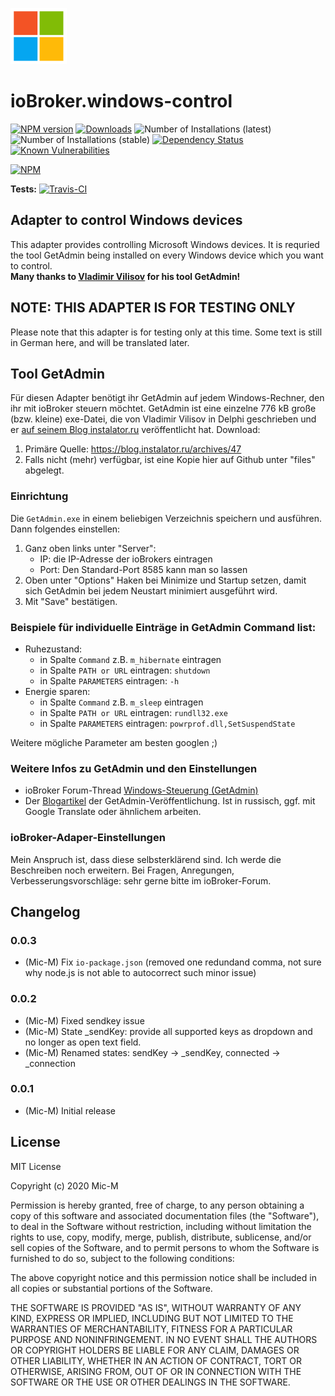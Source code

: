 ![Logo](admin/windows-control_90.png)
# ioBroker.windows-control

[![NPM version](http://img.shields.io/npm/v/iobroker.windows-control.svg)](https://www.npmjs.com/package/iobroker.windows-control)
[![Downloads](https://img.shields.io/npm/dm/iobroker.windows-control.svg)](https://www.npmjs.com/package/iobroker.windows-control)
![Number of Installations (latest)](http://iobroker.live/badges/windows-control-installed.svg)
![Number of Installations (stable)](http://iobroker.live/badges/windows-control-stable.svg)
[![Dependency Status](https://img.shields.io/david/Mic-M/iobroker.windows-control.svg)](https://david-dm.org/Mic-M/iobroker.windows-control)
[![Known Vulnerabilities](https://snyk.io/test/github/Mic-M/ioBroker.windows-control/badge.svg)](https://snyk.io/test/github/Mic-M/ioBroker.windows-control)

[![NPM](https://nodei.co/npm/iobroker.windows-control.png?downloads=true)](https://nodei.co/npm/iobroker.windows-control/)

**Tests:** [![Travis-CI](http://img.shields.io/travis/Mic-M/ioBroker.windows-control/master.svg)](https://travis-ci.org/Mic-M/ioBroker.windows-control)

## Adapter to control Windows devices

This adapter provides controlling Microsoft Windows devices. It is requried the tool GetAdmin being installed on every Windows device which you want to control.
<br>
<strong>Many thanks to [Vladimir Vilisov](https://blog.instalator.ru) for his tool GetAdmin!</strong> 

## NOTE: THIS ADAPTER IS FOR TESTING ONLY

Please note that this adapter is for testing only at this time. Some text is still in German here, and will be translated later.

## Tool GetAdmin
Für diesen Adapter benötigt ihr GetAdmin auf jedem Windows-Rechner, den ihr mit ioBroker steuern möchtet. GetAdmin ist eine einzelne 776 kB große (bzw. kleine) exe-Datei, die von Vladimir Vilisov in Delphi geschrieben und er [auf seinem Blog instalator.ru](https://blog.instalator.ru/archives/47) veröffentlicht hat.
Download:
 1. Primäre Quelle: https://blog.instalator.ru/archives/47
 2. Falls nicht (mehr) verfügbar, ist eine Kopie hier auf Github unter "files" abgelegt.

### Einrichtung
Die `GetAdmin.exe` in einem beliebigen Verzeichnis speichern und ausführen. Dann folgendes einstellen:
1. Ganz oben links unter "Server":
    * IP: die IP-Adresse der ioBrokers eintragen
    * Port: Den Standard-Port 8585 kann man so lassen
2. Oben unter "Options" Haken bei Minimize und Startup setzen, damit sich GetAdmin bei jedem Neustart minimiert ausgeführt wird.
3. Mit "Save" bestätigen.

 ### Beispiele für individuelle Einträge in GetAdmin Command list:
* Ruhezustand: 
    * in Spalte `Command` z.B. `m_hibernate` eintragen
    * in Spalte `PATH or URL` eintragen: `shutdown`
    * in Spalte `PARAMETERS` eintragen: `-h`
* Energie sparen:
    * in Spalte `Command` z.B. `m_sleep` eintragen
    * in Spalte `PATH or URL` eintragen: `rundll32.exe`
    * in Spalte `PARAMETERS` eintragen: `powrprof.dll,SetSuspendState`

Weitere mögliche Parameter am besten googlen ;)


### Weitere Infos zu GetAdmin und den Einstellungen
* ioBroker Forum-Thread [Windows-Steuerung (GetAdmin)](https://forum.iobroker.net/topic/1570/windows-steuerung)
* Der [Blogartikel](https://blog.instalator.ru/archives/47) der GetAdmin-Veröffentlichung. Ist in russisch, ggf. mit Google Translate oder ähnlichem arbeiten.


### ioBroker-Adaper-Einstellungen

Mein Anspruch ist, dass diese selbsterklärend sind. Ich werde die Beschreiben noch erweitern. Bei Fragen, Anregungen, Verbesserungsvorschläge: sehr gerne bitte im ioBroker-Forum.


## Changelog

### 0.0.3
* (Mic-M) Fix `io-package.json` (removed one redundand comma, not sure why node.js is not able to autocorrect such minor issue)

### 0.0.2
* (Mic-M) Fixed sendkey issue
* (Mic-M) State _sendKey: provide all supported keys as dropdown and no longer as open text field.
* (Mic-M) Renamed states: sendKey -> _sendKey, connected -> _connection

### 0.0.1
* (Mic-M) Initial release

## License
MIT License

Copyright (c) 2020 Mic-M

Permission is hereby granted, free of charge, to any person obtaining a copy
of this software and associated documentation files (the "Software"), to deal
in the Software without restriction, including without limitation the rights
to use, copy, modify, merge, publish, distribute, sublicense, and/or sell
copies of the Software, and to permit persons to whom the Software is
furnished to do so, subject to the following conditions:

The above copyright notice and this permission notice shall be included in all
copies or substantial portions of the Software.

THE SOFTWARE IS PROVIDED "AS IS", WITHOUT WARRANTY OF ANY KIND, EXPRESS OR
IMPLIED, INCLUDING BUT NOT LIMITED TO THE WARRANTIES OF MERCHANTABILITY,
FITNESS FOR A PARTICULAR PURPOSE AND NONINFRINGEMENT. IN NO EVENT SHALL THE
AUTHORS OR COPYRIGHT HOLDERS BE LIABLE FOR ANY CLAIM, DAMAGES OR OTHER
LIABILITY, WHETHER IN AN ACTION OF CONTRACT, TORT OR OTHERWISE, ARISING FROM,
OUT OF OR IN CONNECTION WITH THE SOFTWARE OR THE USE OR OTHER DEALINGS IN THE
SOFTWARE.